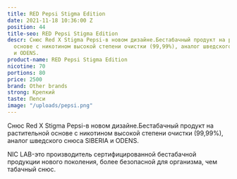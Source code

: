 ```yaml
---
title: RED Pepsi Stigma Edition
date: 2021-11-18 10:36:00 Z
position: 44
title-seo: RED Pepsi Stigma Edition
descr: Снюс Red X Stigma Pepsi-в новом дизайне.Бестабачный продукт на растительной
  основе с никотином высокой степени очистки (99,99%), аналог шведского снюса SIBERIA
  и ODENS.
product-name: RED Pepsi Stigma Edition
nicotine: 70
portions: 80
price: 2500
brand: Other brands
strong: Крепкий
taste: Пепси
image: "/uploads/pepsi.png"
---
```


Снюс Red X Stigma Pepsi-в новом дизайне.Бестабачный продукт на растительной основе с никотином высокой степени очистки (99,99%), аналог шведского снюса SIBERIA и ODENS.

NIC LAB-это производитель сертифицированной бестабачной продукции нового поколения, более безопасной для организма, чем табачный снюс.